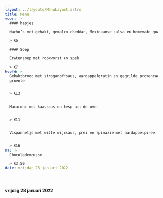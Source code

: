 ```yaml
---
layout: ../layouts/MenuLayout.astro
title: Menu
voor: |-
  #### hapjes

  Nacho’s met gehakt, gemalen cheddar, Mexicaanse salsa en homemade guacamole

  > €6

  #### Soep

  Erwtensoep met rookworst en spek

  > €7
hoofd: >-
  Gehaktbrood met stroganoffsaus, aardappelgratin en gegrilde provencaalse
  groente


  > €13


  Macaroni met kaassaus en hesp uit de oven


  > €11


  Vispannetje met witte wijnsaus, prei en spinazie met aardappelpuree


  > €16
na: |-
  Chocolademousse

  > €3.50
date: vrijdag 28 januari 2022


---
```

**vrijdag 28 januari 2022**